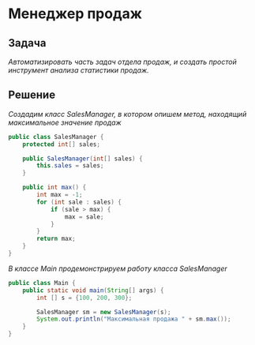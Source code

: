 # Менеджер продаж
## Задача
*Автоматизировать часть задач отдела продаж, 
и создать простой инструмент анализа статистики продаж.*

## Решение
*Создадим класс SalesManager, в котором опишем метод, 
находящий максимальное значение продаж*
``` Java
public class SalesManager {
    protected int[] sales;

    public SalesManager(int[] sales) {
        this.sales = sales;
    }

    public int max() {
        int max = -1;
        for (int sale : sales) {
            if (sale > max) {
                max = sale;
            }
        }
        return max;
    }
} 
```

*В классе Main продемонстрируем работу класса SalesManager*

``` Java
public class Main {
    public static void main(String[] args) {
        int [] s = {100, 200, 300};

        SalesManager sm = new SalesManager(s);
        System.out.println("Максимальная продажа " + sm.max());
    }
}
```